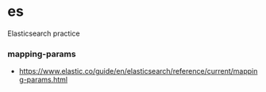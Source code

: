 # es

Elasticsearch practice


### mapping-params
- https://www.elastic.co/guide/en/elasticsearch/reference/current/mapping-params.html
